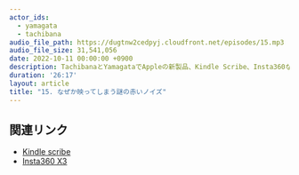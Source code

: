 ```yaml
---
actor_ids:
  - yamagata
  - tachibana
audio_file_path: https://dugtnw2cedpyj.cloudfront.net/episodes/15.mp3
audio_file_size: 31,541,056
date: 2022-10-11 00:00:00 +0900
description: TachibanaとYamagataでAppleの新製品、Kindle Scribe、Insta360などについて話しました
duration: '26:17'
layout: article
title: "15. なぜか映ってしまう謎の赤いノイズ"
---
```


## 関連リンク

- [Kindle scribe](https://amzn.to/3VecJA2)
- [Insta360 X3](https://www.insta360.com/jp/product/insta360-x3)
